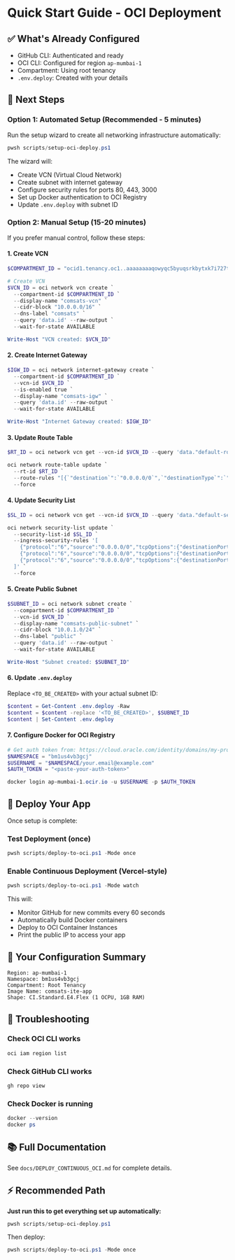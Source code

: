 # Quick Start Guide - OCI Deployment

## ✅ What's Already Configured

- GitHub CLI: Authenticated and ready
- OCI CLI: Configured for region `ap-mumbai-1`
- Compartment: Using root tenancy
- `.env.deploy`: Created with your details

## 🚀 Next Steps

### Option 1: Automated Setup (Recommended - 5 minutes)

Run the setup wizard to create all networking infrastructure automatically:

```powershell
pwsh scripts/setup-oci-deploy.ps1
```

The wizard will:
- Create VCN (Virtual Cloud Network)
- Create subnet with internet gateway
- Configure security rules for ports 80, 443, 3000
- Set up Docker authentication to OCI Registry
- Update `.env.deploy` with subnet ID

### Option 2: Manual Setup (15-20 minutes)

If you prefer manual control, follow these steps:

#### 1. Create VCN

```powershell
$COMPARTMENT_ID = "ocid1.tenancy.oc1..aaaaaaaaqowyqc5byuqsrkbytxk7i727t563a5blhodeqp26nv3ty77xpgpa"

# Create VCN
$VCN_ID = oci network vcn create `
  --compartment-id $COMPARTMENT_ID `
  --display-name "comsats-vcn" `
  --cidr-block "10.0.0.0/16" `
  --dns-label "comsats" `
  --query 'data.id' --raw-output `
  --wait-for-state AVAILABLE

Write-Host "VCN created: $VCN_ID"
```

#### 2. Create Internet Gateway

```powershell
$IGW_ID = oci network internet-gateway create `
  --compartment-id $COMPARTMENT_ID `
  --vcn-id $VCN_ID `
  --is-enabled true `
  --display-name "comsats-igw" `
  --query 'data.id' --raw-output `
  --wait-for-state AVAILABLE

Write-Host "Internet Gateway created: $IGW_ID"
```

#### 3. Update Route Table

```powershell
$RT_ID = oci network vcn get --vcn-id $VCN_ID --query 'data."default-route-table-id"' --raw-output

oci network route-table update `
  --rt-id $RT_ID `
  --route-rules "[{`"destination`":`"0.0.0.0/0`",`"destinationType`":`"CIDR_BLOCK`",`"networkEntityId`":`"$IGW_ID`"}]" `
  --force
```

#### 4. Update Security List

```powershell
$SL_ID = oci network vcn get --vcn-id $VCN_ID --query 'data."default-security-list-id"' --raw-output

oci network security-list update `
  --security-list-id $SL_ID `
  --ingress-security-rules '[
    {"protocol":"6","source":"0.0.0.0/0","tcpOptions":{"destinationPortRange":{"min":3000,"max":3000}}},
    {"protocol":"6","source":"0.0.0.0/0","tcpOptions":{"destinationPortRange":{"min":80,"max":80}}},
    {"protocol":"6","source":"0.0.0.0/0","tcpOptions":{"destinationPortRange":{"min":443,"max":443}}}
  ]' `
  --force
```

#### 5. Create Public Subnet

```powershell
$SUBNET_ID = oci network subnet create `
  --compartment-id $COMPARTMENT_ID `
  --vcn-id $VCN_ID `
  --display-name "comsats-public-subnet" `
  --cidr-block "10.0.1.0/24" `
  --dns-label "public" `
  --query 'data.id' --raw-output `
  --wait-for-state AVAILABLE

Write-Host "Subnet created: $SUBNET_ID"
```

#### 6. Update `.env.deploy`

Replace `<TO_BE_CREATED>` with your actual subnet ID:

```powershell
$content = Get-Content .env.deploy -Raw
$content = $content -replace '<TO_BE_CREATED>', $SUBNET_ID
$content | Set-Content .env.deploy
```

#### 7. Configure Docker for OCI Registry

```powershell
# Get auth token from: https://cloud.oracle.com/identity/domains/my-profile/api-keys
$NAMESPACE = "bm1us4vb3gcj"
$USERNAME = "$NAMESPACE/your.email@example.com"
$AUTH_TOKEN = "<paste-your-auth-token>"

docker login ap-mumbai-1.ocir.io -u $USERNAME -p $AUTH_TOKEN
```

## 🎯 Deploy Your App

Once setup is complete:

### Test Deployment (once)
```powershell
pwsh scripts/deploy-to-oci.ps1 -Mode once
```

### Enable Continuous Deployment (Vercel-style)
```powershell
pwsh scripts/deploy-to-oci.ps1 -Mode watch
```

This will:
- Monitor GitHub for new commits every 60 seconds
- Automatically build Docker containers
- Deploy to OCI Container Instances
- Print the public IP to access your app

## 📝 Your Configuration Summary

```
Region: ap-mumbai-1
Namespace: bm1us4vb3gcj
Compartment: Root Tenancy
Image Name: comsats-ite-app
Shape: CI.Standard.E4.Flex (1 OCPU, 1GB RAM)
```

## 🔧 Troubleshooting

### Check OCI CLI works
```powershell
oci iam region list
```

### Check GitHub CLI works
```powershell
gh repo view
```

### Check Docker is running
```powershell
docker --version
docker ps
```

## 📚 Full Documentation

See `docs/DEPLOY_CONTINUOUS_OCI.md` for complete details.

## ⚡ Recommended Path

**Just run this to get everything set up automatically:**

```powershell
pwsh scripts/setup-oci-deploy.ps1
```

Then deploy:

```powershell
pwsh scripts/deploy-to-oci.ps1 -Mode once
```
